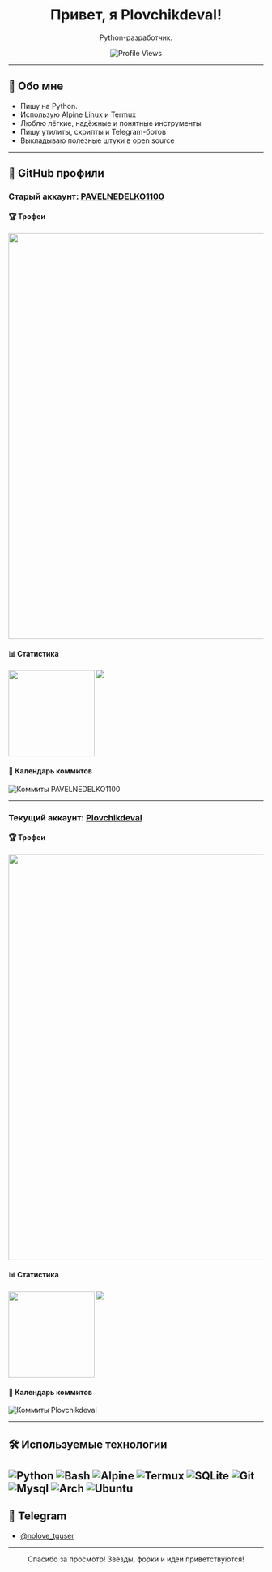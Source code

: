 <h1 align="center">Привет, я Plovchikdeval!</h1>
<p align="center">Python-разработчик.</p>

<p align="center">
  <img src="https://komarev.com/ghpvc/?username=Plovchikdeval&label=Просмотры%20профиля&color=0e75b6&style=flat&width=290000" alt="Profile Views" />
</p>


---

## 🧠 Обо мне

- Пишу на Python.
- Использую Alpine Linux и Termux
- Люблю лёгкие, надёжные и понятные инструменты
- Пишу утилиты, скрипты и Telegram-ботов
- Выкладываю полезные штуки в open source

---

## 🧾 GitHub профили

### **Старый аккаунт: [PAVELNEDELKO1100](https://github.com/PAVELNEDELKO1100)**

#### 🏆 Трофеи
<a href="https://github.com/ryo-ma/github-profile-trophy">
  <img width=800 src="https://github-profile-trophy.vercel.app/?username=PAVELNEDELKO1100&column=10&theme=gruvbox&no-frame=true"/>
</a>

#### 📊 Статистика
<div>
  <img height="170" align="left" src="https://github-readme-stats.vercel.app/api?username=PAVELNEDELKO1100&count_private=true&include_all_commits=true&show_icons=true&theme=tokyonight&hide_border=true" />
  <img src="https://github-readme-stats.vercel.app/api/top-langs/?username=PAVELNEDELKO1100&layout=compact&theme=tokyonight&hide_border=true" />
</div>

<br clear="both" />

#### 📅 Календарь коммитов

![Коммиты PAVELNEDELKO1100](https://github-readme-activity-graph.vercel.app/graph?username=PAVELNEDELKO1100&theme=tokyo-night&hide_border=true)


---

### **Текущий аккаунт: [Plovchikdeval](https://github.com/Plovchikdeval)**

#### 🏆 Трофеи
<a href="https://github.com/ryo-ma/github-profile-trophy">
  <img width=800 src="https://github-profile-trophy.vercel.app/?username=Plovchikdeval&column=10&theme=gruvbox&no-frame=true"/>
</a>

#### 📊 Статистика
<div>
  <img height="170" align="left" src="https://github-readme-stats.vercel.app/api?username=Plovchikdeval&count_private=true&include_all_commits=true&show_icons=true&theme=tokyonight&hide_border=true" />
  <img src="https://github-readme-stats.vercel.app/api/top-langs/?username=Plovchikdeval&layout=compact&theme=tokyonight&hide_border=true" />
</div>

<br clear="both" />

#### 📅 Календарь коммитов

![Коммиты Plovchikdeval](https://github-readme-activity-graph.vercel.app/graph?username=Plovchikdeval&theme=tokyo-night&hide_border=true)

---

## 🛠️ Используемые технологии

![Python](https://img.shields.io/badge/-Python-333?style=for-the-badge&logo=python)
![Bash](https://img.shields.io/badge/-Bash-333?style=for-the-badge&logo=gnu-bash)
![Alpine](https://img.shields.io/badge/-Alpine_Linux-333?style=for-the-badge&logo=alpinelinux)
![Termux](https://img.shields.io/badge/-Termux-333?style=for-the-badge&logo=android)
![SQLite](https://img.shields.io/badge/-SQLite-333?style=for-the-badge&logo=sqlite)
![Git](https://img.shields.io/badge/-Git-333?style=for-the-badge&logo=git)
![Mysql](https://img.shields.io/badge/-mysql-333?style=for-the-badge&logo=mysql)
![Arch](https://img.shields.io/badge/-ArchLinux-333?style=for-the-badge&logo=archlinux)
![Ubuntu](https://img.shields.io/badge/-Ubuntu-333?style=for-the-badge&logo=ubuntu)
---

## 📌 Telegram

- [@nolove_tguser](https://t.me/nolove_tguser)

---

<p align="center">Спасибо за просмотр! Звёзды, форки и идеи приветствуются!</p>
